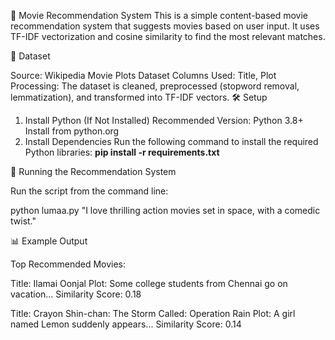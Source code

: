 📌 Movie Recommendation System
This is a simple content-based movie recommendation system that suggests movies based on user input. It uses TF-IDF vectorization and cosine similarity to find the most relevant matches.

📂 Dataset

Source: Wikipedia Movie Plots Dataset
Columns Used: Title, Plot
Processing: The dataset is cleaned, preprocessed (stopword removal, lemmatization), and transformed into TF-IDF vectors.
🛠 Setup

1. Install Python (If Not Installed)
Recommended Version: Python 3.8+
Install from python.org
2. Install Dependencies
Run the following command to install the required Python libraries:
**pip install -r requirements.txt**

🚀 Running the Recommendation System

Run the script from the command line:

python lumaa.py "I love thrilling action movies set in space, with a comedic twist."

📊 Example Output

Top Recommended Movies:

Title: Ilamai Oonjal
Plot: Some college students from Chennai go on vacation...
Similarity Score: 0.18

Title: Crayon Shin-chan: The Storm Called: Operation Rain
Plot: A girl named Lemon suddenly appears...
Similarity Score: 0.14
